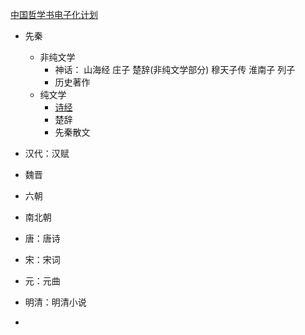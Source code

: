 [中国哲学书电子化计划](https://ctext.org/zh)

* 先秦
  * 非纯文学
    * 神话：
        山海经 庄子 楚辞(非纯文学部分) 穆天子传 淮南子 列子
    * 历史著作
  * 纯文学
    * [诗经](诗经.md)
    * 楚辞
    * 先秦散文
* 汉代：汉赋
* 魏晋
* 六朝
* 南北朝
* 唐：唐诗
* 宋：宋词
* 元：元曲
* 明清：明清小说



* 



